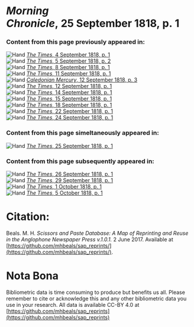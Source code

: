 # *Morning Chronicle*, 25 September 1818, p. 1  
  
### Content from this page previously appeared in:  
![Hand](http://scissorsandpaste.net/wp-content/uploads/2017/06/smallhandpointer.png) [*The Times*, 4 September 1818, p. 1](https://mhbeals.github.io/sap_html/The-Times/The-Times-4-September-1818-p-1)  
![Hand](http://scissorsandpaste.net/wp-content/uploads/2017/06/smallhandpointer.png) [*The Times*, 5 September 1818, p. 2](https://mhbeals.github.io/sap_html/The-Times/The-Times-5-September-1818-p-2)  
![Hand](http://scissorsandpaste.net/wp-content/uploads/2017/06/smallhandpointer.png) [*The Times*, 8 September 1818, p. 1](https://mhbeals.github.io/sap_html/The-Times/The-Times-8-September-1818-p-1)  
![Hand](http://scissorsandpaste.net/wp-content/uploads/2017/06/smallhandpointer.png) [*The Times*, 11 September 1818, p. 1](https://mhbeals.github.io/sap_html/The-Times/The-Times-11-September-1818-p-1)  
![Hand](http://scissorsandpaste.net/wp-content/uploads/2017/06/smallhandpointer.png) [*Caledonian Mercury*, 12 September 1818, p. 3](https://mhbeals.github.io/sap_html/Caledonian-Mercury/Caledonian-Mercury-12-September-1818-p-3)  
![Hand](http://scissorsandpaste.net/wp-content/uploads/2017/06/smallhandpointer.png) [*The Times*, 12 September 1818, p. 1](https://mhbeals.github.io/sap_html/The-Times/The-Times-12-September-1818-p-1)  
![Hand](http://scissorsandpaste.net/wp-content/uploads/2017/06/smallhandpointer.png) [*The Times*, 14 September 1818, p. 1](https://mhbeals.github.io/sap_html/The-Times/The-Times-14-September-1818-p-1)  
![Hand](http://scissorsandpaste.net/wp-content/uploads/2017/06/smallhandpointer.png) [*The Times*, 15 September 1818, p. 1](https://mhbeals.github.io/sap_html/The-Times/The-Times-15-September-1818-p-1)  
![Hand](http://scissorsandpaste.net/wp-content/uploads/2017/06/smallhandpointer.png) [*The Times*, 18 September 1818, p. 1](https://mhbeals.github.io/sap_html/The-Times/The-Times-18-September-1818-p-1)  
![Hand](http://scissorsandpaste.net/wp-content/uploads/2017/06/smallhandpointer.png) [*The Times*, 22 September 1818, p. 1](https://mhbeals.github.io/sap_html/The-Times/The-Times-22-September-1818-p-1)  
![Hand](http://scissorsandpaste.net/wp-content/uploads/2017/06/smallhandpointer.png) [*The Times*, 24 September 1818, p. 1](https://mhbeals.github.io/sap_html/The-Times/The-Times-24-September-1818-p-1)  
  
### Content from this page simeltaneously appeared in:  
![Hand](http://scissorsandpaste.net/wp-content/uploads/2017/06/smallhandpointer.png) [*The Times*, 25 September 1818, p. 1](https://mhbeals.github.io/sap_html/The-Times/The-Times-25-September-1818-p-1)  
  
### Content from this page subsequently appeared in:  
![Hand](http://scissorsandpaste.net/wp-content/uploads/2017/06/smallhandpointer.png) [*The Times*, 26 September 1818, p. 1](https://mhbeals.github.io/sap_html/The-Times/The-Times-26-September-1818-p-1)  
![Hand](http://scissorsandpaste.net/wp-content/uploads/2017/06/smallhandpointer.png) [*The Times*, 29 September 1818, p. 1](https://mhbeals.github.io/sap_html/The-Times/The-Times-29-September-1818-p-1)  
![Hand](http://scissorsandpaste.net/wp-content/uploads/2017/06/smallhandpointer.png) [*The Times*, 1 October 1818, p. 1](https://mhbeals.github.io/sap_html/The-Times/The-Times-1-October-1818-p-1)  
![Hand](http://scissorsandpaste.net/wp-content/uploads/2017/06/smallhandpointer.png) [*The Times*, 5 October 1818, p. 1](https://mhbeals.github.io/sap_html/The-Times/The-Times-5-October-1818-p-1)  


# Citation: 

Beals. M. H. *Scissors and Paste Database: A Map of Reprinting and Reuse in the Anglophone Newspaper Press v.1.0.1.* 2 June 2017. Available at [https://github.com/mhbeals/sap_reprints/](https://github.com/mhbeals/sap_reprints/). 

# Nota Bona

Bibliometric data is time consuming to produce but benefits us all. Please remember to cite or acknowledge this and any other bibliometric data you use in your research. All data is available CC-BY 4.0 at [https://github.com/mhbeals/sap_reprints](https://github.com/mhbeals/sap_reprints)